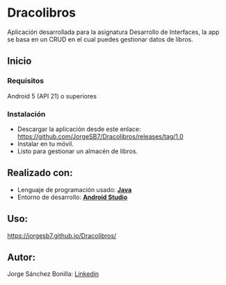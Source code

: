 # Dracolibros
Aplicación desarrollada para la asignatura Desarrollo de Interfaces, la app se basa en un CRUD en el cual puedes gestionar datos de libros.

## Inicio 

### Requisitos 
Android 5 (API 21) o superiores

### Instalación 
 - Descargar la aplicación desde este enlace: https://github.com/JorgeSB7/Dracolibros/releases/tag/1.0
 - Instalar en tu móvil.
 - Listo para gestionar un almacén de libros.
 
## Realizado con:
 - Lenguaje de programación usado: **[Java](https://www.java.com/es/)**
 - Entorno de desarrollo: **[Android Studio](https://developer.android.com/studio)**

## Uso:
https://jorgesb7.github.io/Dracolibros/

## Autor:
Jorge Sánchez Bonilla: [Linkedin](https://www.linkedin.com/in/jorge-s%C3%A1nchez-bonilla-83694b207/)
